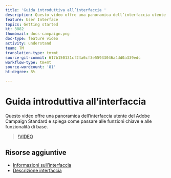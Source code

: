 ```yaml
---
title: 'Guida introduttiva all’interfaccia '
description: Questo video offre una panoramica dell’interfaccia utente del Adobe Campaign Standard , delle funzioni chiave e delle funzionalità di base.
feature: User Interface
topics: Getting started
kt: 3882
thumbnail: docs-campaign.png
doc-type: feature video
activity: understand
team: TM
translation-type: tm+mt
source-git-commit: 617b150131cf24a6cf3e55933046a4dd0a339edc
workflow-type: tm+mt
source-wordcount: '81'
ht-degree: 8%

---
```



# Guida introduttiva all’interfaccia

Questo video offre una panoramica dell’interfaccia utente del Adobe Campaign Standard  e spiega come passare alle funzioni chiave e alle funzionalità di base.

>[!VIDEO](https://video.tv.adobe.com/v/18469?quality=12)

## Risorse aggiuntive

* [Informazioni sull’interfaccia](https://docs.adobe.com/content/help/en/campaign-standard/using/getting-started/discovering-the-interface/about-the-interface.html)
* [Descrizione interfaccia](https://docs.adobe.com/content/help/en/campaign-standard/using/getting-started/discovering-the-interface/interface-description.html)
